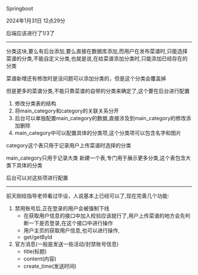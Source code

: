 Springboot

2024年1月31日 12点29分

后端应该进行了1/3了


---

分类这块,要么有后台添加,要么直接在数据库添加,而用户在发布菜谱时,只能选择菜谱的分类,不能自定义分类,也就是说,在给菜谱添加分类时,只能添加已经存在的分类

菜谱新增还有修改时是没问题可以添加分类的，但是这个分类会覆盖掉

但是更多的菜谱分类,不能只靠菜谱的自带的分类来确定了,这个要在后台进行配置

1. 修改分类表的结构
2. 将main_category和category的关联关系分开
3. 后台可以单独配置main_category的数据,直接涉及到main_category的修改添加删除
4. main_category中可以配置具体的分类项,这个分类项可以包含名字和图片

category这个表只用于记录用户上传菜谱时选择的分类

main_category只用于记录大类
新建一个表,专门用于展示更多分类,这个表包含大类下具体的分类

后台可以对这些项进行配置

---

前天刚给指导老师看过毕设，人说基本上已经可以了,现在完善几个功能:
1. 禁用账号后,正在登录的用户会被强制下线
    - 在获取用户信息的接口中加入校验应该就行了,用户上传菜谱的地方会先判断一下是否登录,在这个接口中进行操作
    - 用户主页的获取用户信息,也可以进行操作,
    - get/getById
2. 官方消息(一般是发送一些活动/封禁账号信息)
    - title(标题)
    - content(内容)
    - create_time(发送时间)
